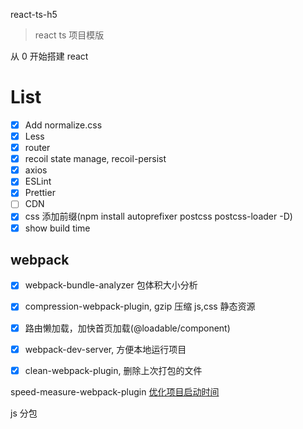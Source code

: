 

react-ts-h5

>react ts 项目模版

从 0 开始搭建 react


# List

- [x] Add normalize.css
- [x] Less
- [x] router
- [x] recoil state manage, recoil-persist
- [x] axios
- [x] ESLint
- [x] Prettier
- [ ] CDN
- [x] css 添加前缀(npm install autoprefixer postcss postcss-loader -D)
- [x] show build time

## webpack

- [x] webpack-bundle-analyzer 包体积大小分析
- [x] compression-webpack-plugin, gzip 压缩 js,css 静态资源
- [x] 路由懒加载，加快首页加载(@loadable/component)
- [x] webpack-dev-server, 方便本地运行项目
- [x] clean-webpack-plugin, 删除上次打包的文件


speed-measure-webpack-plugin
[优化项目启动时间](https://juejin.cn/post/6961203055257714702)

js 分包
